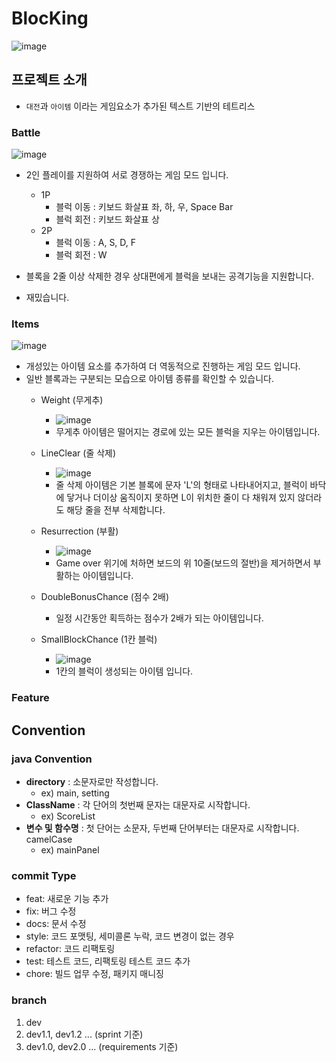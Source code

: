 # BlocKing

![image](https://user-images.githubusercontent.com/77562357/169428775-87e21583-f356-47d4-8a75-775f3cf78db4.png)

## 프로젝트 소개
- `대전`과 `아이템` 이라는 게임요소가 추가된 텍스트 기반의 테트리스

### Battle
![image](https://user-images.githubusercontent.com/77562357/169429046-0d0eba6b-a443-4062-a663-4be250483d32.png)
- 2인 플레이를 지원하여 서로 경쟁하는 게임 모드 입니다.
    - 1P
        - 블럭 이동 : 키보드 화살표 좌, 하, 우, Space Bar
        - 블럭 회전 : 키보드 화살표 상
    - 2P
        - 블럭 이동 : A, S, D, F
        - 블럭 회전 : W
        
- 블록을 2줄 이상 삭제한 경우 상대편에게 블럭을 보내는 공격기능을 지원합니다.

- 재밌습니다.

### Items

![image](https://user-images.githubusercontent.com/77562357/169430157-ea7d51d7-9414-4a7d-8ac4-f33f0fcfee58.png)
- 개성있는 아이템 요소를 추가하여 더 역동적으로 진행하는 게임 모드 입니다.
- 일반 블록과는 구분되는 모습으로 아이템 종류를 확인할 수 있습니다.
   - Weight (무게추)
       - ![image](https://user-images.githubusercontent.com/77562357/169430607-69ee31ba-aa97-4289-856b-5a1ce1612d95.png)
       - 무게추 아이템은 떨어지는 경로에 있는 모든 블럭을 지우는 아이템입니다.

   - LineClear (줄 삭제)
       - ![image](https://user-images.githubusercontent.com/77562357/169430192-45455ff4-1941-47bc-9b8b-bb20a4fa639f.png)
       - 줄 삭제 아이템은 기본 블록에 문자 'L'의 형태로 나타내어지고, 블럭이 바닥에 닿거나 더이상 움직이지 못하면 L이 위치한 줄이 다 채워져 있지 않더라도 해당 줄을 전부 삭제합니다.
       
   - Resurrection (부활)
        - ![image](https://user-images.githubusercontent.com/77562357/169430757-54a0a0db-53b9-481e-97e9-ffad54143ada.png)
        - Game over 위기에 처하면 보드의 위 10줄(보드의 절반)을 제거하면서 부활하는 아이템입니다.
        
   - DoubleBonusChance (점수 2배)
        - 일정 시간동안 획득하는 점수가 2배가 되는 아이템입니다.
        
   - SmallBlockChance (1칸 블럭)
       - ![image](https://user-images.githubusercontent.com/77562357/169430476-440a99d4-796f-4cba-9281-cc68532fe1f8.png)
       - 1칸의 블럭이 생성되는 아이템 입니다.

### Feature

## Convention

### java Convention
- **directory** : 소문자로만 작성합니다.
  - ex) main, setting
- **ClassName** : 각 단어의 첫번째 문자는 대문자로 시작합니다.
  - ex) ScoreList
- **변수 및 함수명** : 첫 단어는 소문자, 두번째 단어부터는 대문자로 시작합니다. camelCase
  - ex) mainPanel

### commit Type
- feat: 새로운 기능 추가
- fix: 버그 수정
- docs: 문서 수정
- style: 코드 포맷팅, 세미콜론 누락, 코드 변경이 없는 경우
- refactor: 코드 리팩토링
- test: 테스트 코드, 리팩토링 테스트 코드 추가
- chore: 빌드 업무 수정, 패키지 매니징 

### branch
1. dev
2. dev1.1, dev1.2 ... (sprint 기준)
3. dev1.0, dev2.0 ... (requirements 기준)
